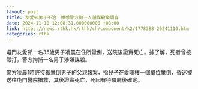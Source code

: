 ```yaml
---
layout: post
title: 友愛邨男子不治　據悉警方拘一人循謀殺案調查
date: 2024-11-10 12:08:31.000000000 +08:00
link: https://news.rthk.hk/rthk/ch/component/k2/1778388-20241110.htm
categories: rthk
---
```


屯門友愛邨一名35歲男子凌晨在住所暈倒，送院後證實死亡。據了解，死者曾被毆打，警方拘捕一名男子涉嫌謀殺。

警方凌晨1時許接獲暈倒男子的父親報案，指兒子在愛暉樓一個單位暈倒，昏迷被送往屯門醫院搶救，其後證實死亡，死因有待驗屍後確定。
